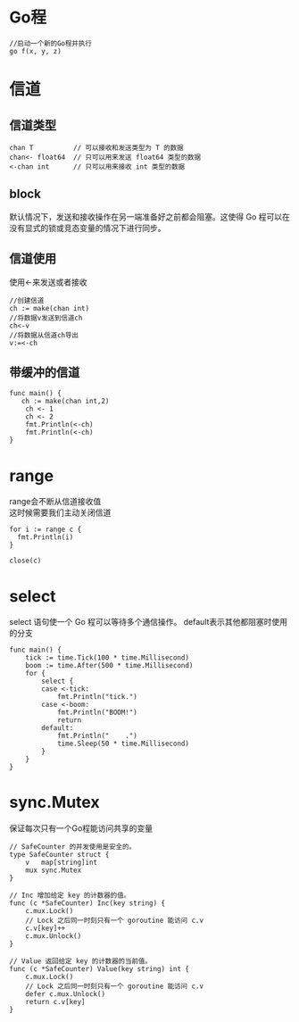 # Go程
```
//启动一个新的Go程并执行
go f(x, y, z)
```

# 信道
## 信道类型
```
chan T          // 可以接收和发送类型为 T 的数据
chan<- float64  // 只可以用来发送 float64 类型的数据
<-chan int      // 只可以用来接收 int 类型的数据
```
## block
默认情况下，发送和接收操作在另一端准备好之前都会阻塞。这使得 Go 程可以在没有显式的锁或竞态变量的情况下进行同步。
## 信道使用
使用<-来发送或者接收  
```
//创建信道
ch := make(chan int)
//将数据v发送到信道ch
ch<-v
//将数据从信道ch导出
v:=<-ch
```

## 带缓冲的信道
```
func main() {
   ch := make(chan int,2)
	ch <- 1
	ch <- 2
	fmt.Println(<-ch)
	fmt.Println(<-ch)
}
```

# range
range会不断从信道接收值  
这时候需要我们主动关闭信道
```
for i := range c {
  fmt.Println(i)
}

close(c)
```
# select
select 语句使一个 Go 程可以等待多个通信操作。
default表示其他都阻塞时使用的分支
```
func main() {
	tick := time.Tick(100 * time.Millisecond)
	boom := time.After(500 * time.Millisecond)
	for {
		select {
		case <-tick:
			fmt.Println("tick.")
		case <-boom:
			fmt.Println("BOOM!")
			return
		default:
			fmt.Println("    .")
			time.Sleep(50 * time.Millisecond)
		}
	}
}
```

# sync.Mutex
保证每次只有一个Go程能访问共享的变量
```
// SafeCounter 的并发使用是安全的。
type SafeCounter struct {
	v   map[string]int
	mux sync.Mutex
}

// Inc 增加给定 key 的计数器的值。
func (c *SafeCounter) Inc(key string) {
	c.mux.Lock()
	// Lock 之后同一时刻只有一个 goroutine 能访问 c.v
	c.v[key]++
	c.mux.Unlock()
}

// Value 返回给定 key 的计数器的当前值。
func (c *SafeCounter) Value(key string) int {
	c.mux.Lock()
	// Lock 之后同一时刻只有一个 goroutine 能访问 c.v
	defer c.mux.Unlock()
	return c.v[key]
}
```